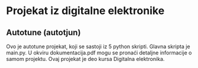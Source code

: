 # Projekat iz digitalne elektronike 
## Autotune (autotjun)

Ovo je autotune projekat, koji se sastoji iz 5 python skripti. Glavna skripta je main.py. U okviru dokumentacija.pdf mogu se pronaći detaljne informacije o samom projektu. Ovaj projekat je deo kursa Digitalna elektronika.

